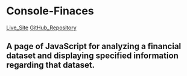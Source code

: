 # Console-Finaces
[Live_Site](https://jake-w95.github.io/Console-Finances-JW/)
[GitHub_Repository](https://github.com/Jake-W95/Console-Finances-JW)

## A page of JavaScript for analyzing a financial dataset and displaying specified information regarding that dataset.

